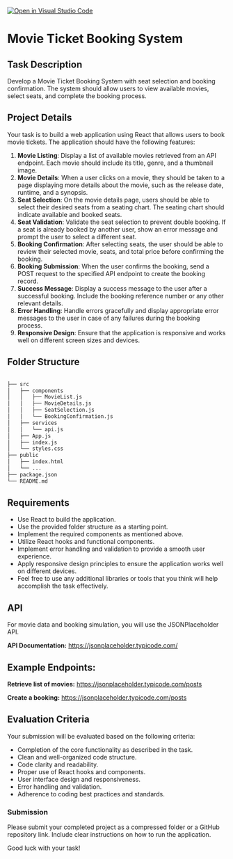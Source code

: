 [![Open in Visual Studio Code](https://classroom.github.com/assets/open-in-vscode-718a45dd9cf7e7f842a935f5ebbe5719a5e09af4491e668f4dbf3b35d5cca122.svg)](https://classroom.github.com/online_ide?assignment_repo_id=11572217&assignment_repo_type=AssignmentRepo)
# Movie Ticket Booking System

## Task Description
Develop a Movie Ticket Booking System with seat selection and booking confirmation. The system should allow users to view available movies, select seats, and complete the booking process.

## Project Details
Your task is to build a web application using React that allows users to book movie tickets. The application should have the following features:

1. **Movie Listing**: Display a list of available movies retrieved from an API endpoint. Each movie should include its title, genre, and a thumbnail image.
2. **Movie Details**: When a user clicks on a movie, they should be taken to a page displaying more details about the movie, such as the release date, runtime, and a synopsis.
3. **Seat Selection**: On the movie details page, users should be able to select their desired seats from a seating chart. The seating chart should indicate available and booked seats.
4. **Seat Validation**: Validate the seat selection to prevent double booking. If a seat is already booked by another user, show an error message and prompt the user to select a different seat.
5. **Booking Confirmation**: After selecting seats, the user should be able to review their selected movie, seats, and total price before confirming the booking.
6. **Booking Submission**: When the user confirms the booking, send a POST request to the specified API endpoint to create the booking record.
7. **Success Message**: Display a success message to the user after a successful booking. Include the booking reference number or any other relevant details.
8. **Error Handling**: Handle errors gracefully and display appropriate error messages to the user in case of any failures during the booking process.
9. **Responsive Design**: Ensure that the application is responsive and works well on different screen sizes and devices.

## Folder Structure

``` bash

├── src
│   ├── components
│   │   ├── MovieList.js
│   │   ├── MovieDetails.js
│   │   ├── SeatSelection.js
│   │   └── BookingConfirmation.js
│   ├── services
│   │   └── api.js
│   ├── App.js
│   ├── index.js
│   └── styles.css
├── public
│   ├── index.html
│   └── ...
├── package.json
└── README.md

```
## Requirements
- Use React to build the application.
- Use the provided folder structure as a starting point.
- Implement the required components as mentioned above.
- Utilize React hooks and functional components.
- Implement error handling and validation to provide a smooth user experience.
- Apply responsive design principles to ensure the application works well on different devices.
- Feel free to use any additional libraries or tools that you think will help accomplish the task effectively.

## API
For movie data and booking simulation, you will use the JSONPlaceholder API.

**API Documentation:** https://jsonplaceholder.typicode.com/

## Example Endpoints:

**Retrieve list of movies:** https://jsonplaceholder.typicode.com/posts

**Create a booking:** https://jsonplaceholder.typicode.com/posts

## Evaluation Criteria
Your submission will be evaluated based on the following criteria:

- Completion of the core functionality as described in the task.
- Clean and well-organized code structure.
- Code clarity and readability.
- Proper use of React hooks and components.
- User interface design and responsiveness.
- Error handling and validation.
- Adherence to coding best practices and standards.

### Submission
Please submit your completed project as a compressed folder or a GitHub repository link. Include clear instructions on how to run the application.

Good luck with your task!
